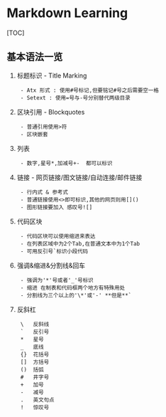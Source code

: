 # Markdown Learning 

[TOC]

## 基本语法一览

1. 标题标识 - Title Marking
 
        - Atx 形式 : 使用#号标记,但要铭记#号之后需要空一格
        - Setext : 使用=号与-号分别替代两级目录

2. 区块引用 - Blockquotes
 
        - 普通引用使用>符    
        - 区块嵌套

3. 列表
 
        - 数字,星号*,加减号+-  都可以标识

4. 链接 - 网页链接/图文链接/自动连接/邮件链接
 
        - 行内式 & 参考式
        - 普通链接使用<>即可标识,其他的网页则用[]()
        - 图形链接要加入 感叹号![]

5. 代码区块
 
        - 代码区块可以使用缩进来表达  
        - 在列表区域中为2个Tab,在普通文本中为1个Tab
        - 可用反引号`标识小段代码
        
6. 强调&缩进&分割线&回车
 
        - 强调为'*'号或者'_'号标识
        - 缩进 在制表和代码框两个地方有特殊用处
        - 分割线为三个以上的'\*'或'-' **但是**`
        
7. 反斜杠  

        \   反斜线
        `   反引号
        *   星号
        _   底线
        {}  花括号
        []  方括号
        ()  括弧
        #   井字号
        +   加号
        -   减号
        .   英文句点
        !   惊叹号






    


    





